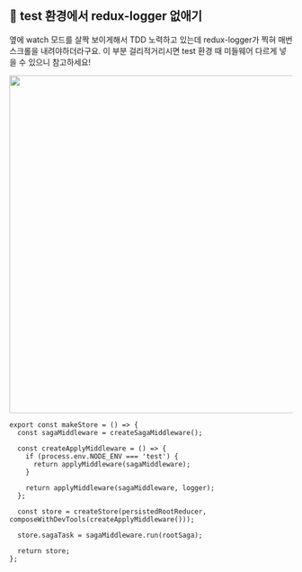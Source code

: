 ## 🔹 test 환경에서 redux-logger 없애기

옆에 watch 모드를 살짝 보이게해서 TDD 노력하고 있는데 redux-logger가 찍혀 매번 스크롤을 내려야하더라구요. 이 부분 걸리적거리시면 test 환경 때 미들웨어 다르게 넣을 수 있으니 참고하세요!

<img src="https://user-images.githubusercontent.com/44131043/155138571-12310a74-f50b-4623-990b-dde570b3eecd.jpg" width="600px">


```
export const makeStore = () => {
  const sagaMiddleware = createSagaMiddleware();

  const createApplyMiddleware = () => {
    if (process.env.NODE_ENV === 'test') {
      return applyMiddleware(sagaMiddleware);
    }

    return applyMiddleware(sagaMiddleware, logger);
  };

  const store = createStore(persistedRootReducer, composeWithDevTools(createApplyMiddleware()));

  store.sagaTask = sagaMiddleware.run(rootSaga);

  return store;
};
```
